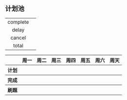 ## 计划池

|          |       |
| :------: | :---: |
| complete |       |
|  delay   |       |
|  cancel  |       |
|  total   |       |


<table>
<tr>
<th></th>
<th>周一</th>
<th>周二</th>
<th>周三</th>
<th>周四</th>
<th>周五</th>
<th>周六</th>
<th>周天</th>
</tr>

<!-- ---------------- 计划 ---------------- -->
<tr>
<th>计划</th>

<!-- 周一 -->
<th>
</th>

<!-- 周二 -->
<th>
</th>

<!-- 周三 -->
<th>
</th>

<!-- 周四 -->
<th>
</th>

<!-- 周五 -->
<th>
</th>

<!-- 周六 -->
<th>
</th>

<!-- 周天 -->
<th>
</th>

</tr>

<!-- ---------------- 完成 ---------------- -->
<tr>
<th>完成</th>

<!-- 周一 -->
<th>
</th>

<!-- 周二 -->
<th>
</th>

<!-- 周三 -->
<th>
</th>

<!-- 周四 -->
<th>
</th>

<!-- 周五 -->
<th>
</th>

<!-- 周六 -->
<th>
</th>

<!-- 周天 -->
<th>
</th>

</tr>

<!-- ---------------- 刷题 ---------------- -->
<tr>
<th>刷题</th>

<!-- 周一 -->
<th>
</th>

<!-- 周二 -->
<th>
</th>

<!-- 周三 -->
<th>
</th>

<!-- 周四 -->
<th>
</th>

<!-- 周五 -->
<th>
</th>

<!-- 周六 -->
<th>
</th>

<!-- 周天 -->
<th>
</th>

</tr>

</table>
